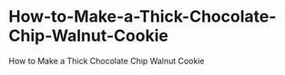 # How-to-Make-a-Thick-Chocolate-Chip-Walnut-Cookie
How to Make a Thick Chocolate Chip Walnut Cookie
